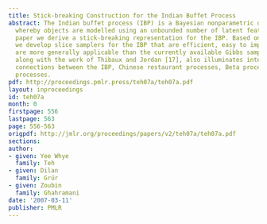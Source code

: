 ```yaml
---
title: Stick-breaking Construction for the Indian Buffet Process
abstract: The Indian buffet process (IBP) is a Bayesian nonparametric distribution
  whereby objects are modelled using an unbounded number of latent features. In this
  paper we derive a stick-breaking representation for the IBP. Based on this new representation,
  we develop slice samplers for the IBP that are efficient, easy to implement and
  are more generally applicable than the currently available Gibbs sampler. This representation,
  along with the work of Thibaux and Jordan [17], also illuminates interesting theoretical
  connections between the IBP, Chinese restaurant processes, Beta processes and Dirichlet
  processes.
pdf: http://proceedings.pmlr.press/teh07a/teh07a.pdf
layout: inproceedings
id: teh07a
month: 0
firstpage: 556
lastpage: 563
page: 556-563
origpdf: http://jmlr.org/proceedings/papers/v2/teh07a/teh07a.pdf
sections: 
author:
- given: Yee Whye
  family: Teh
- given: Dilan
  family: Grür
- given: Zoubin
  family: Ghahramani
date: '2007-03-11'
publisher: PMLR
---
```

